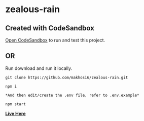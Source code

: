 # zealous-rain

## Created with CodeSandbox

[Open CodeSandbox](https://codesandbox.io/s/github/makhosi6/zealous-rain) to run and test this project.

## OR

Run download and run it locally. 

```
git clone https://github.com/makhosi6/zealous-rain.git

npm i

*And then edit/create the .env file, refer to .env.example*

npm start
```

**[Live Here]()**